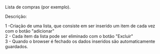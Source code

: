 Lista de compras (por exemplo).

Descrição:

1 -Criação de uma lista,  que consiste em ser inserido um item de cada vez com o botão "adicionar"</br>
2 - Cada item da lista pode ser eliminado com o botão "Excluir"</br>
3 - Quando o browser é fechado os dados inseridos são automaticamente guardados.

